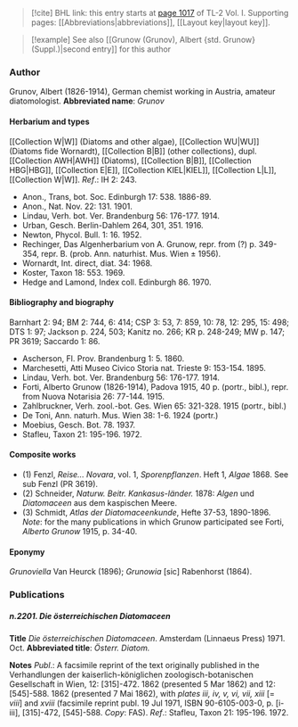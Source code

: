 > [!cite] BHL link: this entry starts at [page 1017](https://www.biodiversitylibrary.org/page/33121148) of TL-2 Vol. I.
> Supporting pages: [[Abbreviations|abbreviations]], [[Layout key|layout key]].

> [!example] See also [[Grunow (Grunov), Albert {std. Grunow} (Suppl.)|second entry]] for this author

### Author

Grunov, Albert (1826-1914), German chemist working in Austria, amateur diatomologist. 
**Abbreviated name**: *Grunov*

#### Herbarium and types

[[Collection W|W]] (Diatoms and other algae), [[Collection WU|WU]] (Diatoms fide Wornardt), [[Collection B|B]] (other collections), dupl. [[Collection AWH|AWH]] (Diatoms), [[Collection B|B]], [[Collection HBG|HBG]], [[Collection E|E]], [[Collection KIEL|KIEL]], [[Collection L|L]], [[Collection W|W]].
*Ref*.: IH 2: 243.
- Anon., Trans, bot. Soc. Edinburgh 17: 538. 1886-89.
- Anon., Nat. Nov. 22: 131. 1901.
- Lindau, Verh. bot. Ver. Brandenburg 56: 176-177. 1914.
- Urban, Gesch. Berlin-Dahlem 264, 301, 351. 1916.
- Newton, Phycol. Bull. 1: 16. 1952.
- Rechinger, Das Algenherbarium von A. Grunow, repr. from (?) p. 349-354, repr. B. (prob. Ann. naturhist. Mus. Wien ± 1956).
- Wornardt, Int. direct, diat. 34: 1968.
- Koster, Taxon 18: 553. 1969.
- Hedge and Lamond, Index coll. Edinburgh 86. 1970.

#### Bibliography and biography

Barnhart 2: 94; BM 2: 744, 6: 414; CSP 3: 53, 7: 859, 10: 78, 12: 295, 15: 498; DTS 1: 97; Jackson p. 224, 503; Kanitz no. 266; KR p. 248-249; MW p. 147; PR 3619; Saccardo 1: 86.
- Ascherson, Fl. Prov. Brandenburg 1: 5. 1860.
- Marchesetti, Atti Museo Civico Storia nat. Trieste 9: 153-154. 1895.
- Lindau, Verh. bot. Ver. Brandenburg 56: 176-177. 1914.
- Forti, Alberto Grunow (1826-1914), Padova 1915, 40 p. (portr., bibl.), repr. from Nuova Notarisia 26: 77-144. 1915.
- Zahlbruckner, Verh. zool.-bot. Ges. Wien 65: 321-328. 1915 (portr., bibl.)
- De Toni, Ann. naturh. Mus. Wien 38: 1-6. 1924 (portr.)
- Moebius, Gesch. Bot. 78. 1937.
- Stafleu, Taxon 21: 195-196. 1972.

#### Composite works

- (1) Fenzl, *Reise... Novara*, vol. 1, *Sporenpflanzen*. Heft 1, *Algae* 1868. See sub Fenzl (PR 3619).
- (2) Schneider, *Naturw. Beitr. Kankasus-länder.* 1878: *Algen* und *Diatomaceen* aus dem kaspischen Meere.
- (3) Schmidt, *Atlas der Diatomaceenkunde*, Hefte 37-53, 1890-1896.
*Note*: for the many publications in which Grunow participated see Forti, *Alberto Grunow* 1915, p. 34-40.

#### Eponymy

*Grunoviella* Van Heurck (1896); *Grunowia* \[sic\] Rabenhorst (1864).

### Publications

##### n.2201. Die österreichischen Diatomaceen

**Title**
*Die österreichischen Diatomaceen*. Amsterdam (Linnaeus Press) 1971. Oct.
**Abbreviated title**: *Österr. Diatom.*

**Notes**
*Publ*.: A facsimile reprint of the text originally published in the Verhandlungen der kaiserlich-königlichen zoologisch-botanischen Gesellschaft in Wien, 12: \[315\]-472. 1862 (presented 5 Mar 1862) and 12: \[545\]-588. 1862 (presented 7 Mai 1862), with *plates iii, iv, v, vi, vii, xiii* \[= *viii*\] and *xviii* (facsimile reprint publ. 19 Jul 1971, ISBN 90-6105-003-0, p. \[i-iii\], \[315\]-472, \[545\]-588. *Copy*: FAS).
*Ref*.: Stafleu, Taxon 21: 195-196. 1972.


